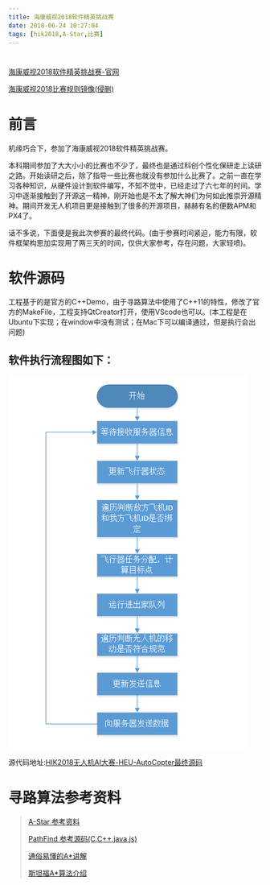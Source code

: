 ```yaml
---
title: 海康威视2018软件精英挑战赛
date: 2018-06-24 10:27:04
tags: [hik2018,A-Star,比赛]
---
```



#  
<!--more-->

[海康威视2018软件精英挑战赛-官网](http://codechallenge.hikvision.com/index.aspx)

[海康威视2018比赛规则镜像(侵删)](/assets/HIK2018_Commemorate/海康威视2018软件精英挑战赛.html)

前言
====
机缘巧合下，参加了海康威视2018软件精英挑战赛。

本科期间参加了大大小小的比赛也不少了，最终也是通过科创个性化保研走上读研之路。开始读研之后，除了指导一些比赛也就没有参加什么比赛了。之前一直在学习各种知识，从硬件设计到软件编写，不知不觉中，已经走过了六七年的时间。学习中逐渐接触到了开源这一精神，刚开始也是不太了解大神们为何如此推崇开源精神。期间开发无人机项目更是接触到了很多的开源项目，赫赫有名的便数APM和PX4了。

话不多说，下面便是我此次参赛的最终代码。(由于参赛时间紧迫，能力有限，软件框架构思加实现用了两三天的时间，仅供大家参考，存在问题，大家轻喷)。

软件源码
=======
工程基于的是官方的C++Demo，由于寻路算法中使用了C++11的特性，修改了官方的MakeFile，工程支持QtCreator打开，使用VScode也可以。(本工程是在Ubuntu下实现；在window中没有测试；在Mac下可以编译通过，但是执行会出问题)

软件执行流程图如下：
-----------------
![主流程图](/assets/img/hik2018_mainCycle.bmp)

源代码地址:[HIK2018无人机AI大赛-HEU-AutoCopter最终源码](https://github.com/abcdelf/hik2018)


寻路算法参考资料
==============
> [A-Star 参考资料](https://www.jianshu.com/p/74ca39e670ba)
>
> [PathFind 参考源码(C,C++,java,js)](https://github.com/abcdelf/Pathfinding)
>
> [通俗易懂的A*讲解](https://www.cnblogs.com/leoin2012/p/3899822.html)
>
>[斯坦福A*算法介绍](http://theory.stanford.edu/~amitp/GameProgramming/)
